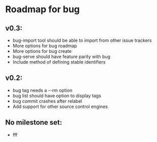 # Roadmap for bug

## v0.3:
- bug-import tool should be able to import from other issue trackers
- More options for bug roadmap
- More options for bug create
- bug-serve should have feature parity with bug
- Include method of defining stable identifiers

## v0.2:
- bug tag needs a --rm option
- bug list should have option to display tags
- bug commit crashes after relabel
- Add support for other source control engines

## No milestone set:
- fff

